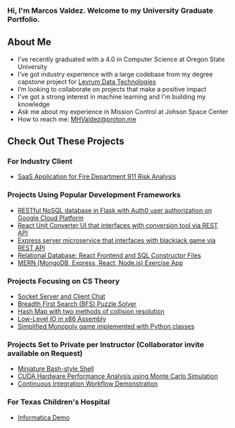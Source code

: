 ### Hi, I'm Marcos Valdez. Welcome to my University Graduate Portfolio.

## About Me

- I’ve recently graduated with a 4.0 in Computer Science at Oregon State University
- I’ve got industry experience with a large codebase from my degree capstone project for [Levrum Data Technologies](https://www.levrum.com)
- I’m looking to collaborate on projects that make a positive impact
- I've got a strong interest in machine learning and I'm building my knowledge
- Ask me about my experience in Mission Control at Johson Space Center
- How to reach me: [MHValdez@proton.me](MHValdez@proton.me)

## Check Out These Projects

### For Industry Client
- [SaaS Application for Fire Department 911 Risk Analysis](https://github.com/MHValdez/911_Risk_Analysis)

### Projects Using Popular Development Frameworks
- [RESTful NoSQL database in Flask with Auth0 user authorization on Google Cloud Platform](https://github.com/MHValdez/CS493-a9-final-project)
- [React Unit Converter UI that interfaces with conversion tool via REST API](https://github.com/MHValdez/CS_361_Converter)
- [Express server microservice that interfaces with blackjack game via REST API](https://github.com/MHValdez/CS_361_Recommender)
- [Relational Database: React Frontend and SQL Constructor Files](https://github.com/MHValdez/CS340_Project_FrontEnd)
- [MERN (MongoDB, Express, React, Node.js) Exercise App](https://github.com/MHValdez/MERN_Exercise_App)

### Projects Focusing on CS Theory
- [Socket Server and Client Chat](https://github.com/MHValdez/Socket_Server_and_Client_Chat)
- [Breadth First Search (BFS) Puzzle Solver](https://github.com/MHValdez/BFS_Puzzle)
- [Hash Map with two methods of collision resolution](https://github.com/MHValdez/Hash_Map)
- [Low-Level IO in x86 Assembly](https://github.com/MHValdez/Low_Level_IO_in_Assembly)
- [Simplified Monopoly game implemented with Python classes](https://github.com/MHValdez/Monopoly)

### Projects Set to Private per Instructor (Collaborator invite available on Request)
- [Miniature Bash-style Shell](https://github.com/MHValdez/smallsh-portfolio)
- [CUDA Hardware Performance Analysis using Monte Carlo Simulation](https://github.com/MHValdez/CUDA-portfolio)
- [Continuous Integration Workflow Demonstration](https://github.com/MHValdez/Continuous_Integration_Workflow)

### For Texas Children's Hospital
- [Informatica Demo](https://github.com/MHValdez/Informatica-Demo)
